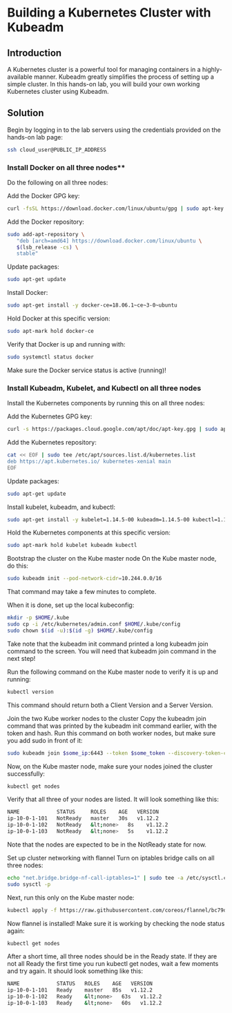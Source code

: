 # Building a Kubernetes Cluster with Kubeadm

## Introduction

A Kubernetes cluster is a powerful tool for managing containers in a highly-available manner. Kubeadm greatly simplifies the process of setting up a simple cluster. In this hands-on lab, you will build your own working Kubernetes cluster using Kubeadm.

## Solution

Begin by logging in to the lab servers using the credentials provided on the hands-on lab page:

```bash
ssh cloud_user@PUBLIC_IP_ADDRESS
```

### Install Docker on all three nodes**

Do the following on all three nodes:

Add the Docker GPG key:

```bash
curl -fsSL https://download.docker.com/linux/ubuntu/gpg | sudo apt-key add -
```

Add the Docker repository:

```bash
sudo add-apt-repository \
   "deb [arch=amd64] https://download.docker.com/linux/ubuntu \
   $(lsb_release -cs) \
   stable"
```

Update packages:

```bash
sudo apt-get update
```

Install Docker:

```bash
sudo apt-get install -y docker-ce=18.06.1~ce~3-0~ubuntu
```

Hold Docker at this specific version:

```bash
sudo apt-mark hold docker-ce
```

Verify that Docker is up and running with:

```bash
sudo systemctl status docker
```

Make sure the Docker service status is active (running)!

### Install Kubeadm, Kubelet, and Kubectl on all three nodes

Install the Kubernetes components by running this on all three nodes:

Add the Kubernetes GPG key:

```bash
curl -s https://packages.cloud.google.com/apt/doc/apt-key.gpg | sudo apt-key add -
```

Add the Kubernetes repository:

```bash
cat << EOF | sudo tee /etc/apt/sources.list.d/kubernetes.list
deb https://apt.kubernetes.io/ kubernetes-xenial main
EOF
```

Update packages:

```bash
sudo apt-get update
```

Install kubelet, kubeadm, and kubectl:

```bash
sudo apt-get install -y kubelet=1.14.5-00 kubeadm=1.14.5-00 kubectl=1.14.5-00
```

Hold the Kubernetes components at this specific version:

```bash
sudo apt-mark hold kubelet kubeadm kubectl
```

Bootstrap the cluster on the Kube master node
On the Kube master node, do this:

```bash
sudo kubeadm init --pod-network-cidr=10.244.0.0/16
```

That command may take a few minutes to complete.

When it is done, set up the local kubeconfig:

```bash
mkdir -p $HOME/.kube
sudo cp -i /etc/kubernetes/admin.conf $HOME/.kube/config
sudo chown $(id -u):$(id -g) $HOME/.kube/config
```

Take note that the kubeadm init command printed a long kubeadm join command to the screen. You will need that kubeadm join command in the next step!

Run the following command on the Kube master node to verify it is up and running:

```bash
kubectl version
```

This command should return both a Client Version and a Server Version.

Join the two Kube worker nodes to the cluster
Copy the kubeadm join command that was printed by the kubeadm init command earlier, with the token and hash. Run this command on both worker nodes, but make sure you add sudo in front of it:

```bash
sudo kubeadm join $some_ip:6443 --token $some_token --discovery-token-ca-cert-hash $some_hash
```

Now, on the Kube master node, make sure your nodes joined the cluster successfully:

```bash
kubectl get nodes
```

Verify that all three of your nodes are listed. It will look something like this:

```bash
NAME            STATUS     ROLES    AGE   VERSION
ip-10-0-1-101   NotReady   master   30s   v1.12.2
ip-10-0-1-102   NotReady   &lt;none>   8s    v1.12.2
ip-10-0-1-103   NotReady   &lt;none>   5s    v1.12.2
```

Note that the nodes are expected to be in the NotReady state for now.

Set up cluster networking with flannel
Turn on iptables bridge calls on all three nodes:

```bash
echo "net.bridge.bridge-nf-call-iptables=1" | sudo tee -a /etc/sysctl.conf
sudo sysctl -p
```

Next, run this only on the Kube master node:

```bash
kubectl apply -f https://raw.githubusercontent.com/coreos/flannel/bc79dd1505b0c8681ece4de4c0d86c5cd2643275/Documentation/kube-flannel.yml
```

Now flannel is installed! Make sure it is working by checking the node status again:

```bash
kubectl get nodes
```

After a short time, all three nodes should be in the Ready state. If they are not all Ready the first time you run kubectl get nodes, wait a few moments and try again. It should look something like this:

```bash
NAME            STATUS   ROLES    AGE   VERSION
ip-10-0-1-101   Ready    master   85s   v1.12.2
ip-10-0-1-102   Ready    &lt;none>   63s   v1.12.2
ip-10-0-1-103   Ready    &lt;none>   60s   v1.12.2
```
